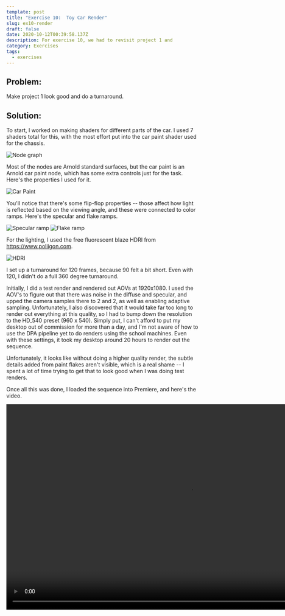 ```yaml
---
template: post
title: "Exercise 10:  Toy Car Render"
slug: ex10-render
draft: false
date: 2020-10-12T00:39:58.137Z
description: For exercise 10, we had to revisit project 1 and 
category: Exercises
tags:
  - exercises
---
```

## Problem:

Make project 1 look good and do a turnaround.

## Solution:

To start, I worked on making shaders for different parts of the car. I used 7 shaders total for this, with the most effort put into the car paint shader used for the chassis.

![Node graph](/media/ex10_nodeGraph.png "Hypershade graph")

Most of the nodes are Arnold standard surfaces, but the car paint is an Arnold car paint node, which has some extra controls just for the task. Here's the properties I used for it.

![Car Paint](/media/ex10_paintProperty.png "Car paint")

You'll notice that there's some flip-flop properties -- those affect how light is reflected based on the viewing angle, and these were connected to color ramps. Here's the specular and flake ramps.

![Specular ramp](/media/ex10_specularFlipFlop.png "Specular flip-flop")
![Flake ramp](/media/ex10_flakeFlipFlop.png "Flake flip-flop")

For the lighting, I used the free fluorescent blaze HDRI from https://www.poliigon.com.

![HDRI](/media/ex10_HDRI.png "HDRI")

I set up a turnaround for 120 frames, because 90 felt a bit short. Even with 120, I didn't do a full 360 degree turnaround.

Initially, I did a test render and rendered out AOVs at 1920x1080. I used the AOV's to figure out that there was noise in the diffuse and specular, and upped the camera samples there to 2 and 2, as well as enabling adaptive sampling. Unfortunately, I also discovered that it would take far too long to render out everything at this quality, so I had to bump down the resolution to the HD_540 preset (960 x 540). Simply put, I can't afford to put my desktop out of commission for more than a day, and I'm not aware of how to use the DPA pipeline yet to do renders using the school machines. Even with these settings, it took my desktop around 20 hours to render out the sequence.

Unfortunately, it looks like without doing a higher quality render, the subtle details added from paint flakes aren't visible, which is a real shame -- I spent a lot of time trying to get that to look good when I was doing test renders.

Once all this was done, I loaded the sequence into Premiere, and here's the video.

<video width="960" height="540" controls>
  <source src="/media/ex10_toy_car_turnaround.mp4" type="video/mp4">
</video>
